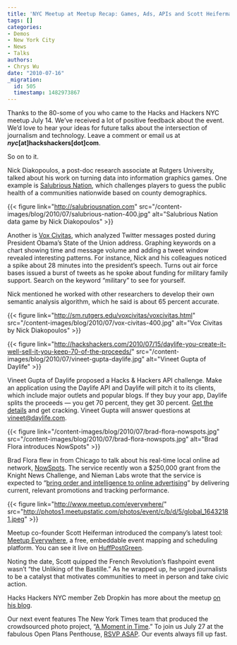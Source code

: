 ```yaml
---
title: 'NYC Meetup at Meetup Recap: Games, Ads, APIs and Scott Heiferman'
tags: []
categories:
- Demos
- New York City
- News
- Talks
authors:
- Chrys Wu
date: "2010-07-16"
_migration:
  id: 505
  timestamp: 1482973867
---
```


Thanks to the 80-some of you who came to the Hacks and Hackers NYC meetup July 14. We&#8217;ve received a lot of positive feedback about the event. We&#8217;d love to hear your ideas for future talks about the intersection of journalism and technology. Leave a comment or email us at _**nyc**_**[at]hackshackers[dot]com**.

So on to it.

Nick Diakopoulos, a post-doc research associate at Rutgers University, talked about his work on turning data into information graphics games. One example is [Salubrious Nation][1], which challenges players to guess the public health of a communities nationwide based on county demographics.

{{< figure link="http://salubriousnation.com" src="/content-images/blog/2010/07/salubrious-nation-400.jpg" alt="Salubrious Nation data game by Nick Diakopoulos" >}}

Another is [Vox Civitas][2], which analyzed Twitter messages posted during President Obama&#8217;s State of the Union address. Graphing keywords on a chart showing time and message volume and adding a tweet window revealed interesting patterns. For instance, Nick and his colleagues noticed a spike about 28 minutes into the president&#8217;s speech. Turns out air force bases issued a burst of tweets as he spoke about funding for military family support. Search on the keyword &#8220;military&#8221; to see for yourself.

<!--more-->Nick mentioned he worked with other researchers to develop their own semantic analysis algorithm, which he said is about 65 percent accurate.

{{< figure link="http://sm.rutgers.edu/voxcivitas/voxcivitas.html" src="/content-images/blog/2010/07/vox-civitas-400.jpg" alt="Vox Civitas by Nick Diakopoulos" >}}

{{< figure link="http://hackshackers.com/2010/07/15/daylife-you-create-it-well-sell-it-you-keep-70-of-the-proceeds/" src="/content-images/blog/2010/07/vineet-gupta-daylife.jpg" alt="Vineet Gupta of Daylife" >}}

Vineet Gupta of Daylife proposed a Hacks & Hackers API challenge. Make an application using the Daylife API and Daylife will pitch it to its clients, which include major outlets and popular blogs. If they buy your app, Daylife splits the proceeds — you get 70 percent, they get 30 percent. [Get the details][3] and get cracking. Vineet Gupta will answer questions at <vineet@daylife.com>.

{{< figure link="/content-images/blog/2010/07/brad-flora-nowspots.jpg" src="/content-images/blog/2010/07/brad-flora-nowspots.jpg" alt="Brad Flora introduces NowSpots" >}}

Brad Flora flew in from Chicago to talk about his real-time local online ad network, [NowSpots][4]. The service recently won a $250,000 grant from the Knight News Challenge, and Nieman Labs wrote that the service is expected to &#8220;[bring order and intelligence to online advertising][5]&#8221; by delivering current, relevant promotions and tracking performance.

{{< figure link="http://www.meetup.com/everywhere/" src="http://photos1.meetupstatic.com/photos/event/c/b/d/5/global_16432181.jpeg" >}}

Meetup co-founder Scott Heiferman introduced the company&#8217;s latest tool: [Meetup Everywhere][6], a free, embeddable event mapping and scheduling platform. You can see it live on [HuffPostGreen][7].

Noting the date, Scott quipped the French Revolution&#8217;s flashpoint event wasn&#8217;t &#8220;the Unliking of the Bastille.&#8221; As he wrapped up, he urged journalists to be a catalyst that motivates communities to meet in person and take civic action.

Hacks Hackers NYC member Zeb Dropkin has more about the meetup [on his blog][8].

Our next event features The New York Times team that produced the crowdsourced photo project, &#8220;[A Moment in Time][9].&#8221; To join us July 27 at the fabulous Open Plans Penthouse, [RSVP ASAP][10]. Our events always fill up fast.

 [1]: http://www.salubriousnation.com/
 [2]: http://sm.rutgers.edu/voxcivitas/voxcivitas.html
 [3]: http://hackshackers.com/2010/07/15/daylife-you-create-it-well-sell-it-you-keep-70-of-the-proceeds/
 [4]: http://nowspots.com
 [5]: http://www.niemanlab.org/2010/06/knight-news-challenge-nowspots-wants-to-help-publishers-sell-and-serve-local-ads-that-actually-work/
 [6]: http://www.meetup.com/everywhere/
 [7]: http://www.huffingtonpost.com/2010/05/24/meetup-everywhere-work-to_n_585007.html
 [8]: http://zebdro.com/blog/2010/7/15/hacks-hackers-meetup.html
 [9]: http://www.nytimes.com/interactive/2010/05/03/blogs/a-moment-in-time.html
 [10]: http://meetupnyc.hackshackers.com/calendar/14065899/